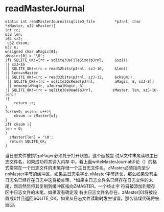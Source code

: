 # readMasterJournal
    static int readMasterJournal(sqlite3_file         *pJrnl, char *zMaster, u32 nMaster){
    int rc;
    u32 len;
    i64 szJ;
     u32 cksum;
    u32 u;
    unsigned char aMagic[8];
    zMaster[0] = '\0';
    if( SQLITE_OK!=(rc = sqlite3OsFileSize(pJrnl,     &szJ))
    || szJ<16
    || SQLITE_OK!=(rc = read32bits(pJrnl, szJ-16,     &len))
    || len>=nMaster
    || SQLITE_OK!=(rc = read32bits(pJrnl, szJ-12,     &cksum))
     || SQLITE_OK!=(rc = sqlite3OsRead(pJrnl,         aMagic, 8, szJ-8))
     || memcmp(aMagic, aJournalMagic, 8)
    || SQLITE_OK!=(rc = sqlite3OsRead(pJrnl,         zMaster, len, szJ-16-len))
    ){
        return rc;
    }
    for(u=0; u<len; u++){
        cksum -= zMaster[u];
    }
    if( cksum ){
    len = 0;
    }
      zMaster[len] = '\0';
      return SQLITE_OK;
    }
当日志文件被执行pPager必须处于打开状态。这个函数尝
试从文件末尾读取主日志文件名，如果成功将其调入内存
中。看上面writeMasterJournal评论（）的格式常常在一个日志文件的末尾存储一个主日志文件名。zMaster必须指向至少nnMaster字节的缓冲区。如果主日志名字比 nMaster字节还长，那么如果没有主日志名已经存在日志中这将被处理。*如果主日志文件名已经存在日志文件的末尾，然后然后将其复制到缓冲区指向ZMASTER。一个终止字
符将被添加到缓存区中日志文件的末尾。如果没有确定没
有主日志文件名存在，zMaster[0]将被设置成0并且返回SQLITE_OK。如果从日志文件读取时发生错误，那么错误代码将被返回。

